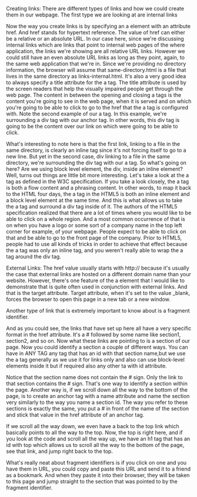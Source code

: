 Creating links:
There are different types of links and how we could create them in our webpage.
The first type we are looking at are internal links 

Now the way you create links is by specifying an a element with an attribute href.
And href stands for hypertext reference. The value of href can either be a relative or an absolute URL.
In our case here, since we're discussing internal links which are links that point to internal web pages of the where application, the links we're showing are all relative URL links. 
However we could still have an even absolute URL links as long as they point, again, to the same web application that we're in. 
Since we're providing no directory information, the browser will assume that same-directory.html is a file that lives in the same directory as links-internal.html. It's also a very good idea to always specify a title attribute for the a tag. 
The title attribute is used by the screen readers that help the visually impaired people get through the web page. The content in between the opening and closing a tags is the content you're going to see in the web page, when it is served and on which you're going to be able to click to go to the href that the a tag is configured with. 
Note the second example of our a tag. In this example, we're surrounding a div tag with our anchor tag. In other words, this div tag is going to be the content over our link on which were going to be able to click. 

What's interesting to note here is that the first link, linking to a file in the same directory, is clearly an inline tag since it's not forcing itself to go to a new line. But yet in the second case, div linking to a file in the same directory, we're surrounding the div tag with our a tag. So what's going on here? Are we using block level element, the div, inside an inline element? Well, turns out things are little bit more interesting. Let's take a look at the a tag as defined in the W3C specification. If you take a look closely, the a tag is both a flow content and a phrasing content. In other words, to map it back to the HTML four days, the a tag in the HTML5 is both an inline element and a block level element at the same time. And this is what allows us to take the a tag and surround a div tag inside of it. The authors of the HTML5 specification realized that there are a lot of times where you would like to be able to click on a whole region. And a most common occurrence of that is on when you have a logo or some sort of a company name in the top left corner for example, of your webpage. People expect to be able to click on that and be able to go to the front page of the company. Prior to HTML5, people had to use all kinds of tricks in order to achieve that effect because the a tag was only an inline tag, and you weren't really able to wrap the a tag around the div tag.

External Links:
The href value usually starts with http:// because it's usually the case that external links are hosted on a different domain name than your website. However, there's one feature of the a element that I would like to demonstrate that is quite often used in conjunction with external links. And that is the target attribute. Target attribute, when it's set to the value _blank, forces the browser to open this page in a new tab or a new window.

Another type of link that is extremely important to know about is a fragment identifier.

And as you could see, the links that have set up here all have a very specific format in the href attribute. It's a # followed by some name like section1, section2, and so on. Now what these links are pointing to is a section of our page. Now you could identify a section a couple of different ways. You can have in ANY TAG any tag that has an id with that section name,but we use the a tag generally as we use it for links only and also can use block-level elements inside it but if required also any other ta with id attribute.

Notice that the section name does not contain the # sign. Only the link to that section contains the # sign. That's one way to identify a section within the page. Another way is, if we scroll down all the way to the bottom of the page, is to create an anchor tag with a name attribute and name the section very similarly to the way you name a section id. The way you refer to these sections is exactly the same, you put a # in front of the name of the section and stick that value in the href attribute of an anchor tag.

If we scroll all the way down, we even have a back to the top link which basically points to all the way to the top. Now, the top is right here, and if you look at the code and scroll all the way up, we have an h1 tag that has an id with top which allows us to scroll all the way to the bottom of the page, see that link, and jump right back to the top.

What's really neat about fragment identifiers is if you click on one and you have them in URL, you could copy and paste this URL and send it to a friend as a bookmark. And when they paste it into their browser, they will be taken to this page and jump straight to the section that was pointed to by the fragment identifier.